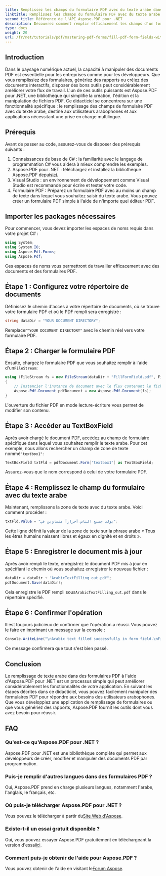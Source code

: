 ```yaml
---
title: Remplissez les champs du formulaire PDF avec du texte arabe dans Aspose.PDF pour .NET
linktitle: Remplissez les champs du formulaire PDF avec du texte arabe dans Aspose.PDF pour .NET
second_title: Référence de l'API Aspose.PDF pour .NET
description: Découvrez comment remplir efficacement les champs d'un formulaire PDF avec du texte arabe à l'aide de la bibliothèque Aspose.PDF pour .NET. Ce didacticiel étape par étape vous guide tout au long du processus de configuration, avec un exemple de codage.
type: docs
weight: 20
url: /fr/net/tutorials/pdf/mastering-pdf-forms/fill-pdf-form-fields-with-arabic-text/
---
```

## Introduction

Dans le paysage numérique actuel, la capacité à manipuler des documents PDF est essentielle pour les entreprises comme pour les développeurs. Que vous remplissiez des formulaires, génériez des rapports ou créiez des documents interactifs, disposer des bons outils peut considérablement améliorer votre flux de travail. L'un de ces outils puissants est Aspose.PDF pour .NET, une bibliothèque qui simplifie la création, l'édition et la manipulation de fichiers PDF. Ce didacticiel se concentrera sur une fonctionnalité spécifique : le remplissage des champs de formulaire PDF avec du texte arabe, destiné aux utilisateurs arabophones et aux applications nécessitant une prise en charge multilingue.

## Prérequis

Avant de passer au code, assurez-vous de disposer des prérequis suivants :

1. Connaissances de base de C# : la familiarité avec le langage de programmation C# vous aidera à mieux comprendre les exemples.
2. Aspose.PDF pour .NET : téléchargez et installez la bibliothèque Aspose.PDF depuis[ici](https://releases.aspose.com/pdf/net/).
3. Visual Studio : un environnement de développement comme Visual Studio est recommandé pour écrire et tester votre code.
4. Formulaire PDF : Préparez un formulaire PDF avec au moins un champ de texte dans lequel vous souhaitez saisir du texte arabe. Vous pouvez créer un formulaire PDF simple à l'aide de n'importe quel éditeur PDF.

## Importer les packages nécessaires

Pour commencer, vous devez importer les espaces de noms requis dans votre projet C# :

```csharp
using System;
using System.IO;
using Aspose.Pdf.Forms;
using Aspose.Pdf;
```

Ces espaces de noms vous permettront de travailler efficacement avec des documents et des formulaires PDF.

## Étape 1 : Configurez votre répertoire de documents

Définissez le chemin d'accès à votre répertoire de documents, où se trouve votre formulaire PDF et où le PDF rempli sera enregistré :

```csharp
string dataDir = "YOUR DOCUMENT DIRECTORY";
```

 Remplacer`"YOUR DOCUMENT DIRECTORY"` avec le chemin réel vers votre formulaire PDF.

## Étape 2 : Charger le formulaire PDF

 Ensuite, chargez le formulaire PDF que vous souhaitez remplir à l'aide d'un`FileStream`:

```csharp
using (FileStream fs = new FileStream(dataDir + "FillFormField.pdf", FileMode.Open, FileAccess.ReadWrite))
{
    // Instancier l'instance de document avec le flux contenant le fichier de formulaire
    Aspose.Pdf.Document pdfDocument = new Aspose.Pdf.Document(fs);
}
```

L'ouverture du fichier PDF en mode lecture-écriture vous permet de modifier son contenu.

## Étape 3 : Accéder au TextBoxField

Après avoir chargé le document PDF, accédez au champ de formulaire spécifique dans lequel vous souhaitez remplir le texte arabe. Pour cet exemple, nous allons rechercher un champ de zone de texte nommé`"textbox1"`:

```csharp
TextBoxField txtFld = pdfDocument.Form["textbox1"] as TextBoxField;
```

Assurez-vous que le nom correspond à celui de votre formulaire PDF.

## Étape 4 : Remplissez le champ du formulaire avec du texte arabe

Maintenant, remplissons la zone de texte avec du texte arabe. Voici comment procéder :

```csharp
txtFld.Value = "يولد جميع الناس أحراراً متساوين في";
```

Cette ligne définit la valeur de la zone de texte sur la phrase arabe « Tous les êtres humains naissent libres et égaux en dignité et en droits ».

## Étape 5 : Enregistrer le document mis à jour

Après avoir rempli le texte, enregistrez le document PDF mis à jour en spécifiant le chemin où vous souhaitez enregistrer le nouveau fichier :

```csharp
dataDir = dataDir + "ArabicTextFilling_out.pdf";
pdfDocument.Save(dataDir);
```

 Cela enregistre le PDF rempli sous`ArabicTextFilling_out.pdf` dans le répertoire spécifié.

## Étape 6 : Confirmer l'opération

Il est toujours judicieux de confirmer que l'opération a réussi. Vous pouvez le faire en imprimant un message sur la console :

```csharp
Console.WriteLine("\nArabic text filled successfully in form field.\nFile saved at " + dataDir);
```

Ce message confirmera que tout s'est bien passé.

## Conclusion

Le remplissage de texte arabe dans des formulaires PDF à l'aide d'Aspose.PDF pour .NET est un processus simple qui peut améliorer considérablement les fonctionnalités de votre application. En suivant les étapes décrites dans ce didacticiel, vous pouvez facilement manipuler des formulaires PDF pour répondre aux besoins des utilisateurs arabophones. Que vous développiez une application de remplissage de formulaires ou que vous génériez des rapports, Aspose.PDF fournit les outils dont vous avez besoin pour réussir.

## FAQ

### Qu'est-ce qu'Aspose.PDF pour .NET ?
Aspose.PDF pour .NET est une bibliothèque complète qui permet aux développeurs de créer, modifier et manipuler des documents PDF par programmation.

### Puis-je remplir d'autres langues dans des formulaires PDF ?
Oui, Aspose.PDF prend en charge plusieurs langues, notamment l'arabe, l'anglais, le français, etc.

### Où puis-je télécharger Aspose.PDF pour .NET ?
 Vous pouvez le télécharger à partir du[Site Web d'Aspose](https://releases.aspose.com/pdf/net/).

### Existe-t-il un essai gratuit disponible ?
 Oui, vous pouvez essayer Aspose.PDF gratuitement en téléchargeant la version d'essai[ici](https://releases.aspose.com/).

### Comment puis-je obtenir de l'aide pour Aspose.PDF ?
 Vous pouvez obtenir de l'aide en visitant le[Forum Aspose](https://forum.aspose.com/c/pdf/10).